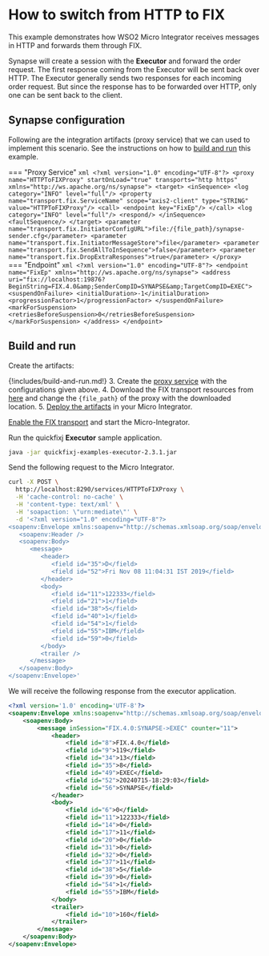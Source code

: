 # How to switch from HTTP to FIX

This example demonstrates how WSO2 Micro Integrator receives messages in HTTP and forwards them through FIX.

Synapse will create a session with the **Executor** and forward the order request. The first response coming from the Executor will be sent back over HTTP. The Executor generally sends two responses for each incoming order request. But since the response has to be forwarded over HTTP, only one can be sent back to the client.

## Synapse configuration

Following are the integration artifacts (proxy service) that we can used to implement this scenario. See the instructions on how to [build and run](#build-and-run) this example.

=== "Proxy Service"
    ```xml
    <?xml version="1.0" encoding="UTF-8"?>
    <proxy name="HTTPToFIXProxy" startOnLoad="true" transports="http https" xmlns="http://ws.apache.org/ns/synapse">
        <target>
            <inSequence>
                <log category="INFO" level="full"/>
                <property name="transport.fix.ServiceName" scope="axis2-client" type="STRING" value="HTTPToFIXProxy"/>
                <call>
                    <endpoint key="FixEp"/>
                </call>
                <log category="INFO" level="full"/>
                <respond/>
            </inSequence>
            <faultSequence/>
        </target>
        <parameter name="transport.fix.InitiatorConfigURL">file:/{file_path}/synapse-sender.cfg</parameter>
        <parameter name="transport.fix.InitiatorMessageStore">file</parameter>
        <parameter name="transport.fix.SendAllToInSequence">false</parameter>
        <parameter name="transport.fix.DropExtraResponses">true</parameter>
    </proxy>
    ```
=== "Endpoint"
    ```xml
    <?xml version="1.0" encoding="UTF-8"?>
    <endpoint name="FixEp" xmlns="http://ws.apache.org/ns/synapse">
        <address uri="fix://localhost:19876?BeginString=FIX.4.0&amp;SenderCompID=SYNAPSE&amp;TargetCompID=EXEC">
            <suspendOnFailure>
                <initialDuration>-1</initialDuration>
                <progressionFactor>1</progressionFactor>
            </suspendOnFailure>
            <markForSuspension>
                <retriesBeforeSuspension>0</retriesBeforeSuspension>
            </markForSuspension>
        </address>
    </endpoint>
    ```

## Build and run

Create the artifacts:

{!includes/build-and-run.md!}
3. Create the [proxy service]({{base_path}}/develop/creating-artifacts/creating-a-proxy-service) with the configurations given above.
4. Download the FIX transport resources from [here](https://github.com/wso2-docs/WSO2_EI/tree/master/FIX-transport-resources) and change the `{file_path}` of the proxy with the downloaded location. 
5. [Deploy the artifacts]({{base_path}}/develop/deploy-artifacts) in your Micro Integrator.

[Enable the FIX transport]({{base_path}}/install-and-setup/setup/transport-configurations/configuring-transports/#configuring-the-fix-transport) and start the Micro-Integrator.

Run the quickfixj **Executor** sample application.

```bash
java -jar quickfixj-examples-executor-2.3.1.jar
```

Send the following request to the Micro Integrator.

```bash
curl -X POST \
  http://localhost:8290/services/HTTPToFIXProxy \
  -H 'cache-control: no-cache' \
  -H 'content-type: text/xml' \
  -H 'soapaction: \"urn:mediate\"' \
  -d '<?xml version="1.0" encoding="UTF-8"?>
<soapenv:Envelope xmlns:soapenv="http://schemas.xmlsoap.org/soap/envelope/">
   <soapenv:Header />
   <soapenv:Body>
      <message>
         <header>
            <field id="35">D</field>
            <field id="52">Fri Nov 08 11:04:31 IST 2019</field>
         </header>
         <body>
            <field id="11">122333</field>
            <field id="21">1</field>
            <field id="38">5</field>
            <field id="40">1</field>
            <field id="54">1</field>
            <field id="55">IBM</field>
            <field id="59">0</field>
         </body>
         <trailer />
      </message>
   </soapenv:Body>
</soapenv:Envelope>'
```

We will receive the following response from the executor application.

```xml
<?xml version='1.0' encoding='UTF-8'?>
<soapenv:Envelope xmlns:soapenv="http://schemas.xmlsoap.org/soap/envelope/">
    <soapenv:Body>
        <message inSession="FIX.4.0:SYNAPSE->EXEC" counter="11">
            <header>
                <field id="8">FIX.4.0</field>
                <field id="9">119</field>
                <field id="34">13</field>
                <field id="35">8</field>
                <field id="49">EXEC</field>
                <field id="52">20240715-18:29:03</field>
                <field id="56">SYNAPSE</field>
            </header>
            <body>
                <field id="6">0</field>
                <field id="11">122333</field>
                <field id="14">0</field>
                <field id="17">11</field>
                <field id="20">0</field>
                <field id="31">0</field>
                <field id="32">0</field>
                <field id="37">11</field>
                <field id="38">5</field>
                <field id="39">0</field>
                <field id="54">1</field>
                <field id="55">IBM</field>
            </body>
            <trailer>
                <field id="10">160</field>
            </trailer>
        </message>
    </soapenv:Body>
</soapenv:Envelope>
```